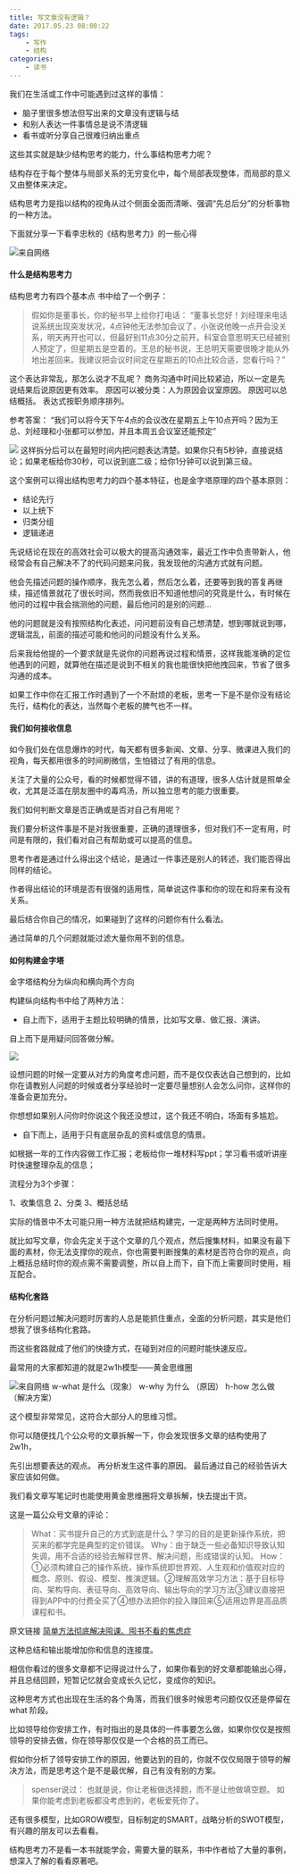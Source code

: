 ```yaml
---
title: 写文章没有逻辑？
date: 2017.05.23 08:00:22
tags:
	- 写作
	- 结构
categories:
	- 读书
---
```

我们在生活或工作中可能遇到过这样的事情：
- 脑子里很多想法但写出来的文章没有逻辑与结
- 和别人表达一件事情总是说不清逻辑
- 看书或听分享自己很难归纳出重点

这些其实就是缺少结构思考的能力，什么事结构思考力呢？

结构存在于每个整体与局部关系的无穷变化中，每个局部表现整体，而局部的意义又由整体来决定。

结构思考力是指以结构的视角从过个侧面全面而清晰、强调“先总后分”的分析事物的一种方法。

下面就分享一下看李忠秋的《结构思考力》的一些心得

![来自网络](http://image.nianlun.tech/2020/11/07/92a2607e40ca63355bebf8c3a74b0676.png)

#### 什么是结构思考力
结构思考力有四个基本点
书中给了一个例子：
>假如你是董事长，你的秘书早上给你打电话：
>“董事长您好！刘经理来电话说系统出现突发状况，4点钟他无法参加会议了，小张说他晚一点开会没关系，明天再开也可以，但最好别11点30分之前开。科室会意思明天已经被别人预定了，但星期五是空着的。王总的秘书说，王总明天需要很晚才能从外地出差回来。我建议把会议时间定在星期五的10点比较合适，您看行吗？”

这个表达非常乱，那怎么说才不乱呢？
商务沟通中时间比较紧迫，所以一定是先说结果后说原因更有效率。
原因可以被分类：人为原因会议室原因。
原因可以总结概括。
表达式按职务顺序排列。

参考答案：
 “我们可以将今天下午4点的会议改在星期五上午10点开吗？因为王总、刘经理和小张都可以参加，并且本周五会议室还能预定”

![](http://image.nianlun.tech/2020/11/07/ec4cd52abd1eeee643d6407240e4c65f.png)
这样拆分后可以在最短时间内把问题表达清楚。如果你只有5秒钟，直接说结论；如果老板给你30秒，可以说到底二级；给你1分钟可以说到第三级。

这个案例可以得出结构思考力的四个基本特征，也是金字塔原理的四个基本原则：
- 结论先行
- 以上统下
- 归类分组
- 逻辑递进

先说结论在现在的高效社会可以极大的提高沟通效率，最近工作中负责带新人，他经常会有自己解决不了的代码问题来问我，我发现他的沟通方式就有问题。

他会先描述问题的操作顺序，我先怎么着，然后怎么着，还要等到我的答复再继续，描述情景就花了很长时间，然而我依旧不知道他想问的究竟是什么，有时候在他问的过程中我会揣测他的问题，最后他问的是别的问题... 

他的问题就是没有按照结构化表述，问问题前没有自己想清楚，想到哪就说到哪，逻辑混乱，前面的描述可能和他问的问题没有什么关系。

后来我给他提的一个要求就是先说你的问题再说过程和情景，这样我能准确的定位他遇到的问题，就算他在描述是说到不相关的我也能很快把他拽回来，节省了很多沟通的成本。

如果工作中你在汇报工作时遇到了一个不耐烦的老板，思考一下是不是你没有结论先行，结构化的表达，当然每个老板的脾气也不一样。

#### 我们如何接收信息
如今我们处在信息爆炸的时代，每天都有很多新闻、文章、分享、微课进入我们的视角，每天都用很多的时间刷微信，生怕错过了有用的信息。

关注了大量的公众号，看的时候都觉得不错，讲的有道理，很多人估计就是照单全收，尤其是泛滥在朋友圈中的毒鸡汤，所以独立思考的能力很重要。

我们如何判断文章是否正确或是否对自己有用呢？

我们要分析这件事是不是对我很重要，正确的道理很多，但对我们不一定有用，时间是有限的，我们看对自己有帮助或可以提高的信息。

思考作者是通过什么得出这个结论，是通过一件事还是别人的转述，我们能否得出同样的结论。

作者得出结论的环境是否有很强的适用性，简单说这件事和你的现在和将来有没有关系。

最后结合你自己的情况，如果碰到了这样的问题你有什么看法。

通过简单的几个问题就能过滤大量你用不到的信息。

#### 如何构建金字塔

金字塔结构分为纵向和横向两个方向

构建纵向结构书中给了两种方法：
- 自上而下，适用于主题比较明确的情景，比如写文章、做汇报、演讲。

自上而下是用疑问回答做分解。

![](http://image.nianlun.tech/2020/11/07/eb521975b9a334b4d633445e97e6b823.png)

设想问题的时候一定要从对方的角度考虑问题，而不是仅仅表达自己想到的，比如你在请教别人问题的时候或者分享经验时一定要尽量想别人会怎么问你，这样你的准备会更加充分。

你想想如果别人问你时你说这个我还没想过，这个我还不明白，场面有多尴尬。

- 自下而上，适用于只有底层杂乱的资料或信息的情景。

如根据一年的工作内容做工作汇报；老板给你一堆材料写ppt；学习看书或听讲座时快速整理杂乱的信息；

流程分为3个步骤：

1、收集信息
2、分类
3、概括总结

实际的情景中不太可能只用一种方法就把结构建完，一定是两种方法同时使用。

就比如写文章，你会先定关于这个文章的几个观点，然后搜集材料，如果没有最下面的素材，你无法支撑你的观点，你也需要判断搜集的素材是否符合你的观点，向上概括总结时你的观点需不需要调整，所以自上而下，自下而上需要同时使用，相互配合。

#### 结构化套路
在分析问题过解决问题时厉害的人总是能抓住重点，全面的分析问题，其实是他们想我了很多结构化套路。

而这些套路就成了他们的快捷方式，在碰到对应的问题时能快速反应。

最常用的大家都知道的就是2w1h模型——黄金思维圈

![来自网络](http://image.nianlun.tech/2020/11/07/646513795c78a1ebbd1040acddd02fa9.png)
w-what 是什么（现象）
w-why  为什么 （原因）
h-how  怎么做 （解决方案）

这个模型非常常见，这符合大部分人的思维习惯。

你可以随便找几个公众号的文章拆解一下，你会发现很多文章的结构使用了2w1h，

先引出想要表达的观点。
再分析发生这件事的原因。
最后通过自己的经验告诉大家应该如何做。

我们看文章写笔记时也能使用黄金思维圈将文章拆解，快去提出干货。

这是一篇公众号文章的评论：
>What：买书提升自己的方式到底是什么？学习的目的是更新操作系统，把买来的都学完是典型的定价错误。
Why：由于缺乏一些必备知识导致认知失调，用不合适的经验去解释世界、解决问题，形成错误的认知。
How：①必须构建自己的操作系统，操作系统即世界观、人生观和价值观对应的概念、原则、假设、模型、推演逻辑。②理解高效学习方法：基于目标导向、架构导向、表征导向、高效导向、输出导向的学习方法③建议直接把得到APP中的付费全买了④想办法把你的投入赚回来⑤适用边界是高品质课程和书。

原文链接 [简单方法彻底解决囤课、囤书不看的焦虑症](http://mp.weixin.qq.com/s/sUsbBjuxzcaxwHk3x6niSQ) 

这种总结和输出能增加你和信息的连接度。

相信你看过的很多文章都不记得说过什么了，如果你看到的好文章都能输出心得，并且总结回顾，短暂记忆就会变成长久记忆，变成你的知识。

这种思考方式也出现在生活的各个角落，而我们很多时候思考问题仅仅还是停留在what 阶段。

比如领导给你安排工作，有时指出的是具体的一件事要怎么做，如果你仅仅是按照领导的安排去做，你在领导那仅仅是一个合格的员工而已。

假如你分析了领导安排工作的原因，他要达到的目的，你就不仅仅局限于领导的解决方法，而是思考这个是不是最优解，自己有没有别的方案。

>spenser说过： 
也就是说，你让老板做选择题，而不是让他做填空题。
如果你能考虑到老板都没考虑到的，老板爱死你了。

还有很多模型，比如GROW模型，目标制定的SMART，战略分析的SWOT模型，有兴趣的朋友可以去看看。

结构思考力不是看一本书就能学会，需要大量的联系，书中作者给了大量的事例，想深入了解的看看原著吧。